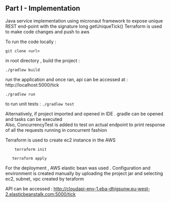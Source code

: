 ## Part I - Implementation

Java service implementation using micronaut framework to expose unique REST end-point with the signature long getUniqueTick()
Terraform is used to make code changes and push to aws

To run the code locally : 

 ``` git clone <url> ```

in root directory , build the project : 

 ```./gradlew build  ``` 

run the application and once ran, api can be accessed at :  http://localhost:5000/tick 

```./gradlew run  ``` 

to run unit tests :
```./gradlew test  ``` 

Alternatively, if project imported and opened in IDE . gradle can be opened and tasks can be executed  
Also, ConcurrencyTest is added to test on actual endpoint to print response of all the requests running in concurrent fashion 


Terraform is used to create ec2 instance in the AWS 

```     terraform init      ```

 ```    terraform apply     ``` 

For the deployment , AWS elastic bean was used . Configuration and environment is created manually by uploading the project jar and selecting ec2, subnet, vpc created by teraform 

API can be accessed : http://cloudapi-env-1.eba-dhigsunw.eu-west-2.elasticbeanstalk.com:5000/tick